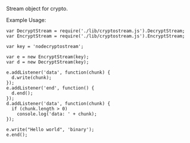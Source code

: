 Stream object for crypto.

Example Usage:

    var DecryptStream = require('./lib/cryptostream.js').DecryptStream;
    var EncryptStream = require('./lib/cryptostream.js').EncryptStream;
    
    var key = 'nodecryptostream';
    
    var e = new EncryptStream(key);
    var d = new DecryptStream(key);
    
    e.addListener('data', function(chunk) {
      d.write(chunk);
    });
    e.addListener('end', function() {
      d.end();
    });
    d.addListener('data', function(chunk) {
      if (chunk.length > 0)
        console.log('data: ' + chunk);
    });
    
    e.write("Hello world", 'binary');
    e.end();
